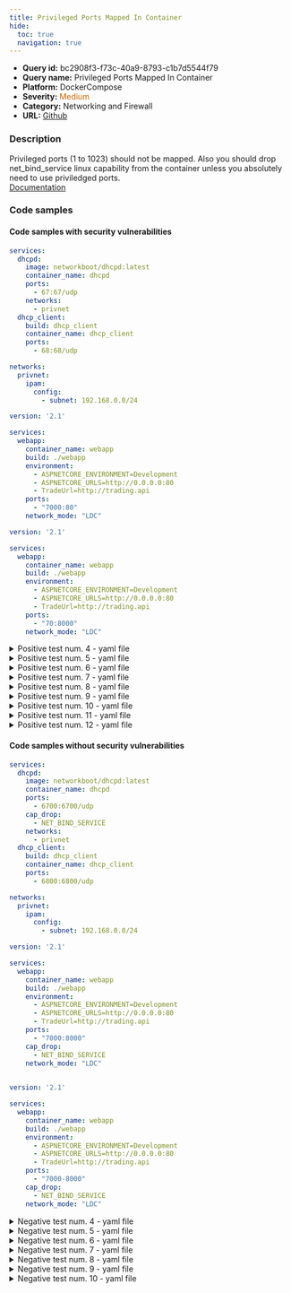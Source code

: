 ```yaml
---
title: Privileged Ports Mapped In Container
hide:
  toc: true
  navigation: true
---
```


<style>
  .highlight .hll {
    background-color: #ff171742;
  }
  .md-content {
    max-width: 1100px;
    margin: 0 auto;
  }
</style>

-   **Query id:** bc2908f3-f73c-40a9-8793-c1b7d5544f79
-   **Query name:** Privileged Ports Mapped In Container
-   **Platform:** DockerCompose
-   **Severity:** <span style="color:#C60">Medium</span>
-   **Category:** Networking and Firewall
-   **URL:** [Github](https://github.com/Checkmarx/kics/tree/master/assets/queries/dockerCompose/privileged_ports_mapped_in_container)

### Description
Privileged ports (1 to 1023) should not be mapped. Also you should drop net_bind_service linux capability from the container unless you absolutely need to use priviledged ports.<br>
[Documentation](https://docs.docker.com/compose/compose-file/compose-file-v3/#cap_add-cap_drop)

### Code samples
#### Code samples with security vulnerabilities
```yaml title="Positive test num. 1 - yaml file" hl_lines="12 5"
services:
  dhcpd:
    image: networkboot/dhcpd:latest
    container_name: dhcpd
    ports:
      - 67:67/udp
    networks:
      - privnet
  dhcp_client:
    build: dhcp_client
    container_name: dhcp_client
    ports:
      - 68:68/udp

networks:
  privnet:
    ipam:
      config:
        - subnet: 192.168.0.0/24

```
```yaml title="Positive test num. 2 - yaml file" hl_lines="11"
version: '2.1'

services:
  webapp:
    container_name: webapp
    build: ./webapp
    environment:
      - ASPNETCORE_ENVIRONMENT=Development
      - ASPNETCORE_URLS=http://0.0.0.0:80
      - TradeUrl=http://trading.api
    ports:
      - "7000:80"
    network_mode: "LDC"

```
```yaml title="Positive test num. 3 - yaml file" hl_lines="11"
version: '2.1'

services:
  webapp:
    container_name: webapp
    build: ./webapp
    environment:
      - ASPNETCORE_ENVIRONMENT=Development
      - ASPNETCORE_URLS=http://0.0.0.0:80
      - TradeUrl=http://trading.api
    ports:
      - "70:8000"
    network_mode: "LDC"

```
<details><summary>Positive test num. 4 - yaml file</summary>

```yaml hl_lines="11"
version: '2.1'

services:
  webapp:
    container_name: webapp
    build: ./webapp
    environment:
      - ASPNETCORE_ENVIRONMENT=Development
      - ASPNETCORE_URLS=http://0.0.0.0:80
      - TradeUrl=http://trading.api
    ports:
      - "70-8000"
    network_mode: "LDC"

```
</details>
<details><summary>Positive test num. 5 - yaml file</summary>

```yaml hl_lines="11"
version: '2.1'

services:
  webapp:
    container_name: webapp
    build: ./webapp
    environment:
      - ASPNETCORE_ENVIRONMENT=Development
      - ASPNETCORE_URLS=http://0.0.0.0:80
      - TradeUrl=http://trading.api
    ports:
      - "80"
    network_mode: "LDC"

```
</details>
<details><summary>Positive test num. 6 - yaml file</summary>

```yaml hl_lines="11"
version: '2.1'

services:
  webapp:
    container_name: webapp
    build: ./webapp
    environment:
      - ASPNETCORE_ENVIRONMENT=Development
      - ASPNETCORE_URLS=http://0.0.0.0:80
      - TradeUrl=http://trading.api
    ports:
      - "90-9091:8080-8081"
    network_mode: "LDC"

```
</details>
<details><summary>Positive test num. 7 - yaml file</summary>

```yaml hl_lines="11"
version: '2.1'

services:
  webapp:
    container_name: webapp
    build: ./webapp
    environment:
      - ASPNETCORE_ENVIRONMENT=Development
      - ASPNETCORE_URLS=http://0.0.0.0:80
      - TradeUrl=http://trading.api
    ports:
      - "9090-9091:80-8081"
    network_mode: "LDC"

```
</details>
<details><summary>Positive test num. 8 - yaml file</summary>

```yaml hl_lines="11"
version: '2.1'

services:
  webapp:
    container_name: webapp
    build: ./webapp
    environment:
      - ASPNETCORE_ENVIRONMENT=Development
      - ASPNETCORE_URLS=http://0.0.0.0:80
      - TradeUrl=http://trading.api
    ports:
      - "49100:22"
    network_mode: "LDC"

```
</details>
<details><summary>Positive test num. 9 - yaml file</summary>

```yaml hl_lines="11"
version: '2.1'

services:
  webapp:
    container_name: webapp
    build: ./webapp
    environment:
      - ASPNETCORE_ENVIRONMENT=Development
      - ASPNETCORE_URLS=http://0.0.0.0:80
      - TradeUrl=http://trading.api
    ports:
      - "127.0.0.1:80:8001"
    network_mode: "LDC"

```
</details>
<details><summary>Positive test num. 10 - yaml file</summary>

```yaml hl_lines="11"
version: '2.1'

services:
  webapp:
    container_name: webapp
    build: ./webapp
    environment:
      - ASPNETCORE_ENVIRONMENT=Development
      - ASPNETCORE_URLS=http://0.0.0.0:80
      - TradeUrl=http://trading.api
    ports:
      - "127.0.0.1::50"
    network_mode: "LDC"

```
</details>
<details><summary>Positive test num. 11 - yaml file</summary>

```yaml hl_lines="11"
version: '2.1'

services:
  webapp:
    container_name: webapp
    build: ./webapp
    environment:
      - ASPNETCORE_ENVIRONMENT=Development
      - ASPNETCORE_URLS=http://0.0.0.0:80
      - TradeUrl=http://trading.api
    ports:
      - "12400-12500:124"
    network_mode: "LDC"

```
</details>
<details><summary>Positive test num. 12 - yaml file</summary>

```yaml hl_lines="11"
version: '2.1'

services:
  webapp:
    container_name: webapp
    build: ./webapp
    environment:
      - ASPNETCORE_ENVIRONMENT=Development
      - ASPNETCORE_URLS=http://0.0.0.0:80
      - TradeUrl=http://trading.api
    ports:
      - target: 80
        published: 8080
        protocol: tcp
        mode: host
    network_mode: "LDC"

```
</details>


#### Code samples without security vulnerabilities
```yaml title="Negative test num. 1 - yaml file"
services:
  dhcpd:
    image: networkboot/dhcpd:latest
    container_name: dhcpd
    ports:
      - 6700:6700/udp
    cap_drop:
      - NET_BIND_SERVICE
    networks:
      - privnet
  dhcp_client:
    build: dhcp_client
    container_name: dhcp_client
    ports:
      - 6800:6800/udp

networks:
  privnet:
    ipam:
      config:
        - subnet: 192.168.0.0/24

```
```yaml title="Negative test num. 2 - yaml file"
version: '2.1'

services:
  webapp:
    container_name: webapp
    build: ./webapp
    environment:
      - ASPNETCORE_ENVIRONMENT=Development
      - ASPNETCORE_URLS=http://0.0.0.0:80
      - TradeUrl=http://trading.api
    ports:
      - "7000:8000"
    cap_drop:
      - NET_BIND_SERVICE
    network_mode: "LDC"
   

```
```yaml title="Negative test num. 3 - yaml file"
version: '2.1'

services:
  webapp:
    container_name: webapp
    build: ./webapp
    environment:
      - ASPNETCORE_ENVIRONMENT=Development
      - ASPNETCORE_URLS=http://0.0.0.0:80
      - TradeUrl=http://trading.api
    ports:
      - "7000-8000"
    cap_drop:
      - NET_BIND_SERVICE
    network_mode: "LDC"

```
<details><summary>Negative test num. 4 - yaml file</summary>

```yaml
version: '2.1'

services:
  webapp:
    container_name: webapp
    build: ./webapp
    environment:
      - ASPNETCORE_ENVIRONMENT=Development
      - ASPNETCORE_URLS=http://0.0.0.0:80
      - TradeUrl=http://trading.api
    ports:
      - "8000"
    cap_drop:
      - NET_BIND_SERVICE
    network_mode: "LDC"

```
</details>
<details><summary>Negative test num. 5 - yaml file</summary>

```yaml
version: '2.1'

services:
  webapp:
    container_name: webapp
    build: ./webapp
    environment:
      - ASPNETCORE_ENVIRONMENT=Development
      - ASPNETCORE_URLS=http://0.0.0.0:80
      - TradeUrl=http://trading.api
    ports:
      - "9000-9091:8080-8081"
    cap_drop:
      - NET_BIND_SERVICE
    network_mode: "LDC"

```
</details>
<details><summary>Negative test num. 6 - yaml file</summary>

```yaml
version: '2.1'

services:
  webapp:
    container_name: webapp
    build: ./webapp
    environment:
      - ASPNETCORE_ENVIRONMENT=Development
      - ASPNETCORE_URLS=http://0.0.0.0:80
      - TradeUrl=http://trading.api
    ports:
      - "127.0.0.1:8000:8001"
    cap_drop:
      - NET_BIND_SERVICE
    network_mode: "LDC"

```
</details>
<details><summary>Negative test num. 7 - yaml file</summary>

```yaml
version: '2.1'

services:
  webapp:
    container_name: webapp
    build: ./webapp
    environment:
      - ASPNETCORE_ENVIRONMENT=Development
      - ASPNETCORE_URLS=http://0.0.0.0:80
      - TradeUrl=http://trading.api
    ports:
      - "127.0.0.1::5000"
    cap_drop:
      - NET_BIND_SERVICE
    network_mode: "LDC"

```
</details>
<details><summary>Negative test num. 8 - yaml file</summary>

```yaml
version: '2.1'

services:
  webapp:
    container_name: webapp
    build: ./webapp
    environment:
      - ASPNETCORE_ENVIRONMENT=Development
      - ASPNETCORE_URLS=http://0.0.0.0:80
      - TradeUrl=http://trading.api
    ports:
      - "12400-12500:1240"
    cap_drop:
      - NET_BIND_SERVICE
    network_mode: "LDC"

```
</details>
<details><summary>Negative test num. 9 - yaml file</summary>

```yaml
version: '2.1'

services:
  webapp:
    container_name: webapp
    build: ./webapp
    environment:
      - ASPNETCORE_ENVIRONMENT=Development
      - ASPNETCORE_URLS=http://0.0.0.0:80
      - TradeUrl=http://trading.api
    ports:
      - target: 8000
        published: 8080
        protocol: tcp
        mode: host
    cap_drop:
      - NET_BIND_SERVICE
    network_mode: "LDC"

```
</details>
<details><summary>Negative test num. 10 - yaml file</summary>

```yaml
version: '2.1'

services:
  webapp:
    container_name: webapp
    build: ./webapp
    environment:
      - ASPNETCORE_ENVIRONMENT=Development
      - ASPNETCORE_URLS=http://0.0.0.0:80
      - TradeUrl=http://trading.api
    ports:
      - target: 8000
        published: 8080
        protocol: tcp
        mode: host
    cap_drop:
      - CHOWN
    network_mode: "LDC"

```
</details>
